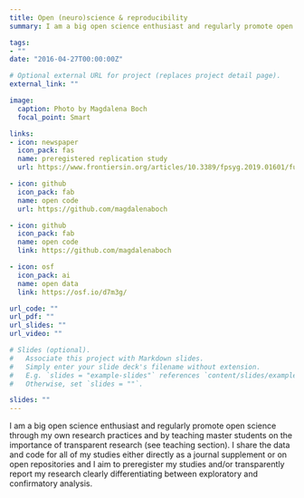 ```yaml
---
title: Open (neuro)science & reproducibility
summary: I am a big open science enthusiast and regularly promote open science through my own research practices and by teaching master students on the importance of transparent research (see teaching section). I share the data and code for all of my studies either directly as a journal supplement or on open repositories and I aim to preregister my studies and/or transparently report my research clearly differentiating between exploratory and confirmatory analysis.

tags:
- ""
date: "2016-04-27T00:00:00Z"

# Optional external URL for project (replaces project detail page).
external_link: ""

image:
  caption: Photo by Magdalena Boch
  focal_point: Smart

links:
- icon: newspaper
  icon_pack: fas
  name: preregistered replication study
  url: https://www.frontiersin.org/articles/10.3389/fpsyg.2019.01601/full

- icon: github
  icon_pack: fab
  name: open code
  url: https://github.com/magdalenaboch

- icon: github
  icon_pack: fab
  name: open code
  link: https://github.com/magdalenaboch

- icon: osf
  icon_pack: ai
  name: open data
  link: https://osf.io/d7m3g/

url_code: ""
url_pdf: ""
url_slides: ""
url_video: ""

# Slides (optional).
#   Associate this project with Markdown slides.
#   Simply enter your slide deck's filename without extension.
#   E.g. `slides = "example-slides"` references `content/slides/example-slides.md`.
#   Otherwise, set `slides = ""`.

slides: ""
---
```


I am a big open science enthusiast and regularly promote open science through my own research practices and by teaching master students on the importance of transparent research (see teaching section). I share the data and code for all of my studies either directly as a journal supplement or on open repositories and I aim to preregister my studies and/or transparently report my research clearly differentiating between exploratory and confirmatory analysis.
